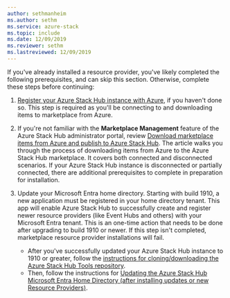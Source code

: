 ```yaml
---
author: sethmanheim
ms.author: sethm
ms.service: azure-stack
ms.topic: include
ms.date: 12/09/2019
ms.reviewer: sethm
ms.lastreviewed: 12/09/2019
---
```


If you've already installed a resource provider, you've likely completed the following prerequisites, and can skip this section. Otherwise, complete these steps before continuing: 

1. [Register your Azure Stack Hub instance with Azure](../operator/azure-stack-registration.md), if you haven't done so. This step is required as you'll be connecting to and downloading items to marketplace from Azure.

2. If you're not familiar with the **Marketplace Management** feature of the Azure Stack Hub administrator portal, review [Download marketplace items from Azure and publish to Azure Stack Hub](../operator/azure-stack-download-azure-marketplace-item.md). The article walks you through the process of downloading items from Azure to the Azure Stack Hub marketplace. It covers both connected and disconnected scenarios. If your Azure Stack Hub instance is disconnected or partially connected, there are additional prerequisites to complete in preparation for installation.

3. Update your Microsoft Entra home directory. Starting with build 1910, a new application must be registered in your home directory tenant. This app will enable Azure Stack Hub to successfully create and register newer resource providers (like Event Hubs and others) with your Microsoft Entra tenant. This is an one-time action that needs to be done after upgrading to build 1910 or newer. If this step isn't completed, marketplace resource provider installations will fail. 

   - After you've successfully updated your Azure Stack Hub instance to 1910 or greater, follow the [instructions for cloning/downloading the Azure Stack Hub Tools repository](../operator/azure-stack-powershell-download.md). 
   - Then, follow the instructions for [Updating the Azure Stack Hub Microsoft Entra Home Directory (after installing updates or new Resource Providers)](https://github.com/Azure/AzureStack-Tools/tree/master/Identity#updating-the-azure-stack-aad-home-directory-after-installing-updates-or-new-resource-providers). 
